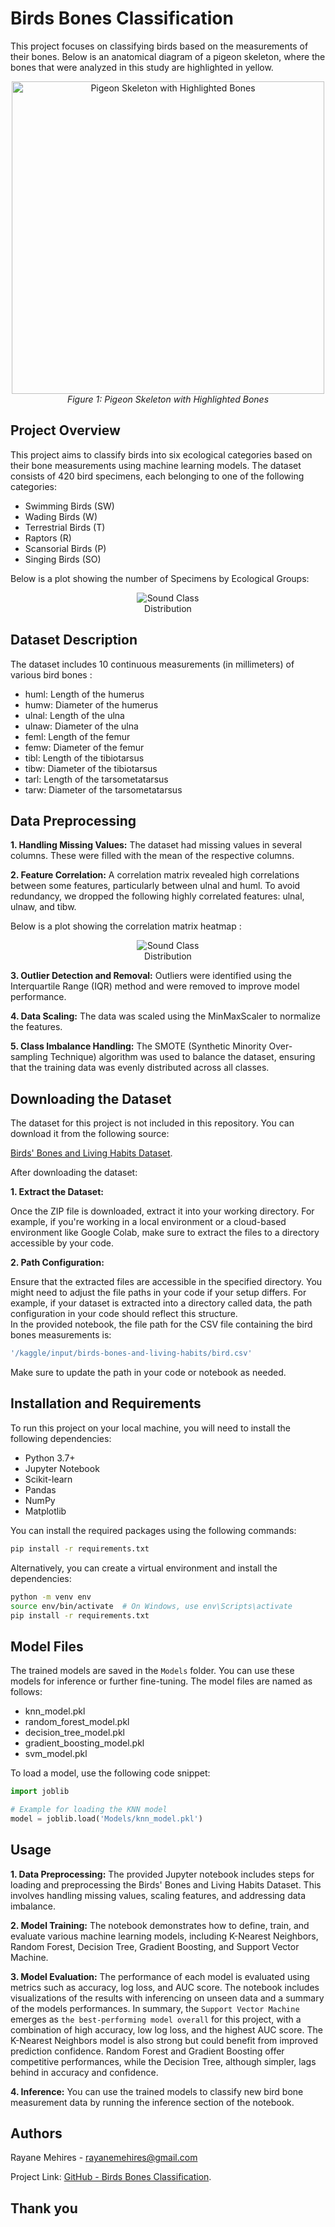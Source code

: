 # Birds Bones Classification

This project focuses on classifying birds based on the measurements of their bones. Below is an anatomical diagram of a pigeon skeleton, where the bones that were analyzed in this study are highlighted in yellow.

<p align="center">
  <img src="images/downloadgit.jpeg" alt="Pigeon Skeleton with Highlighted Bones" width="500">
  <br>
  <em>Figure 1: Pigeon Skeleton with Highlighted Bones</em>
</p>

## Project Overview
This project aims to classify birds into six ecological categories based on their bone measurements using machine learning models. The dataset consists of 420 bird specimens, each belonging to one of the following categories:

- Swimming Birds (SW)  
- Wading Birds (W)  
- Terrestrial Birds (T)  
- Raptors (R)  
- Scansorial Birds (P)  
- Singing Birds (SO)

<p>Below is a plot showing the number of Specimens by Ecological Groups:</p>

<p align="center">
  <img src="images/bar_plot_no_of_specimens.png" alt="Sound Class Distribution" style="max-width: 20%; height: auto;">
</p>


## Dataset Description
The dataset includes 10 continuous measurements (in millimeters) of various bird bones :  
- huml: Length of the humerus
- humw: Diameter of the humerus
- ulnal: Length of the ulna
- ulnaw: Diameter of the ulna
- feml: Length of the femur
- femw: Diameter of the femur
- tibl: Length of the tibiotarsus
- tibw: Diameter of the tibiotarsus
- tarl: Length of the tarsometatarsus
- tarw: Diameter of the tarsometatarsus

## Data Preprocessing

**1. Handling Missing Values:** The dataset had missing values in several columns. These were filled with the mean of the respective columns.  

**2. Feature Correlation:** A correlation matrix revealed high correlations between some features, particularly between ulnal and huml. To avoid redundancy, we dropped the following highly correlated features: ulnal, ulnaw, and tibw.  

<p>Below is a plot showing the correlation matrix heatmap :</p>

<p align="center">
  <img src="images/correlation_heatmap.png" alt="Sound Class Distribution" style="max-width: 20%; height: auto;">
</p>

**3. Outlier Detection and Removal:** Outliers were identified using the Interquartile Range (IQR) method and were removed to improve model performance.  

**4. Data Scaling:** The data was scaled using the MinMaxScaler to normalize the features.  

**5. Class Imbalance Handling:** The SMOTE (Synthetic Minority Over-sampling Technique) algorithm was used to balance the dataset, ensuring that the training data was evenly distributed across all classes.  

## Downloading the Dataset

The dataset for this project is not included in this repository. You can download it from the following source:  

[Birds' Bones and Living Habits Dataset](https://www.kaggle.com/datasets/zhangjuefei/birds-bones-and-living-habits).  

After downloading the dataset:  

**1. Extract the Dataset:**  

Once the ZIP file is downloaded, extract it into your working directory. For example, if you're working in a local environment or a cloud-based environment like Google Colab, make sure to extract the files to a directory accessible by your code.  

**2. Path Configuration:**  

Ensure that the extracted files are accessible in the specified directory. You might need to adjust the file paths in your code if your setup differs. For example, if your dataset is extracted into a directory called data, the path configuration in your code should reflect this structure.  
In the provided notebook, the file path for the CSV file containing the bird bones measurements is:

```sh
'/kaggle/input/birds-bones-and-living-habits/bird.csv' 
```
Make sure to update the path in your code or notebook as needed.  

## Installation and Requirements
To run this project on your local machine, you will need to install the following dependencies:

- Python 3.7+
- Jupyter Notebook
- Scikit-learn
- Pandas
- NumPy
- Matplotlib

You can install the required packages using the following commands:

```sh
pip install -r requirements.txt
```
Alternatively, you can create a virtual environment and install the dependencies:
```sh
python -m venv env
source env/bin/activate  # On Windows, use env\Scripts\activate   
pip install -r requirements.txt
```

## Model Files

The trained models are saved in the `Models` folder. You can use these models for inference or further fine-tuning. The model files are named as follows:  

- knn_model.pkl  
- random_forest_model.pkl  
- decision_tree_model.pkl  
- gradient_boosting_model.pkl  
- svm_model.pkl

To load a model, use the following code snippet:  

```python
import joblib

# Example for loading the KNN model
model = joblib.load('Models/knn_model.pkl')
```

## Usage
**1. Data Preprocessing:** The provided Jupyter notebook includes steps for loading and preprocessing the Birds' Bones and Living Habits Dataset. This involves handling missing values, scaling features, and addressing data imbalance.

**2. Model Training:** The notebook demonstrates how to define, train, and evaluate various machine learning models, including K-Nearest Neighbors, Random Forest, Decision Tree, Gradient Boosting, and Support Vector Machine.

**3. Model Evaluation:** The performance of each model is evaluated using metrics such as accuracy, log loss, and AUC score. The notebook includes visualizations of the results with inferencing on unseen data and a summary of the models performances.
In summary, the `Support Vector Machine` emerges as `the best-performing model overall` for this project, with a combination of high accuracy, low log loss, and the highest AUC score. The K-Nearest Neighbors model is also strong but could benefit from improved prediction confidence. Random Forest and Gradient Boosting offer competitive performances, while the Decision Tree, although simpler, lags behind in accuracy and confidence.

**4. Inference:** You can use the trained models to classify new bird bone measurement data by running the inference section of the notebook.

## Authors

Rayane Mehires - rayanemehires@gmail.com

Project Link: [GitHub - Birds Bones Classification](https://github.com/MRayane/Birds-Bones-Classification/tree/main).

## Thank you
  
